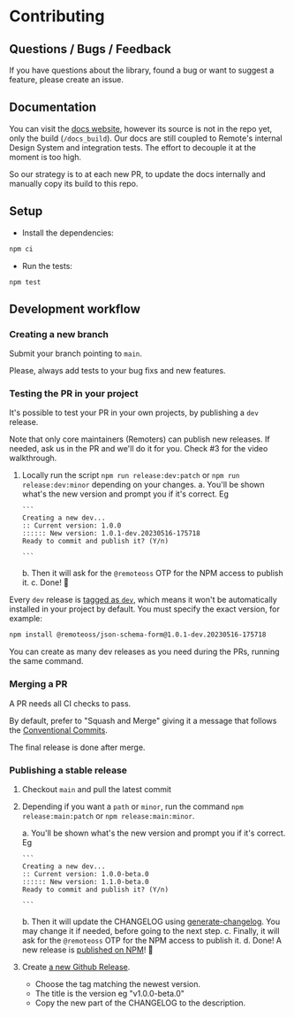 # Contributing

## Questions / Bugs / Feedback

If you have questions about the library, found a bug or want to suggest a feature, please create an issue.

## Documentation

You can visit the [docs website](https://json-schema-form.vercel.app/), however its source is not in the repo yet, only the build (`/docs_build`). Our docs are still coupled to Remote's internal Design System and integration tests. The effort to decouple it at the moment is too high.

So our strategy is to at each new PR, to update the docs internally and manually copy its build to this repo.

## Setup

- Install the dependencies:

```bash
npm ci
```

- Run the tests:

```
npm test
```

## Development workflow

### Creating a new branch

Submit your branch pointing to `main`.

Please, always add tests to your bug fixs and new features.

### Testing the PR in your project

It's possible to test your PR in your own projects, by publishing a `dev` release.

Note that only core maintainers (Remoters) can publish new releases. If needed, ask us in the PR and we'll do it for you. Check #3 for the video walkthrough.

1.  Locally run the script `npm run release:dev:patch` or `npm run release:dev:minor` depending on your changes.
    a. You'll be shown what's the new version and prompt you if it's correct. Eg

        ```
        Creating a new dev...
        :: Current version: 1.0.0
        :::::: New version: 1.0.1-dev.20230516-175718
        Ready to commit and publish it? (Y/n)

        ```

    b. Then it will ask for the `@remoteoss` OTP for the NPM access to publish it.
    c. Done! 🎉

Every `dev` release is [tagged as `dev`](https://docs.npmjs.com/cli/v9/commands/npm-publish#tag), which means it won't be automatically installed in your project by default.
You must specify the exact version, for example:

```bash
npm install @remoteoss/json-schema-form@1.0.1-dev.20230516-175718
```

You can create as many dev releases as you need during the PRs, running the same command.

### Merging a PR

A PR needs all CI checks to pass.

By default, prefer to "Squash and Merge" giving it a message that follows the [Conventional Commits](https://www.conventionalcommits.org/en/v1.0.0/).

The final release is done after merge.

### Publishing a stable release

1.  Checkout `main` and pull the latest commit
2.  Depending if you want a `path` or `minor`, run the command `npm release:main:patch` or `npm release:main:minor`.

    a. You'll be shown what's the new version and prompt you if it's correct. Eg

        ```
        Creating a new dev...
        :: Current version: 1.0.0-beta.0
        :::::: New version: 1.1.0-beta.0
        Ready to commit and publish it? (Y/n)

        ```

    b. Then it will update the CHANGELOG using [generate-changelog](https://github.com/lob/generate-changelog). You may change it if needed, before going to the next step.
    c. Finally, it will ask for the `@remoteoss` OTP for the NPM access to publish it.
    d. Done! A new release is [published on NPM](https://www.npmjs.com/package/@remoteoss/json-schema-form)! 🎉

3.  Create [a new Github Release](https://github.com/remoteoss/json-schema-form/releases/new).
    - Choose the tag matching the newest version.
    - The title is the version eg "v1.0.0-beta.0"
    - Copy the new part of the CHANGELOG to the description.
